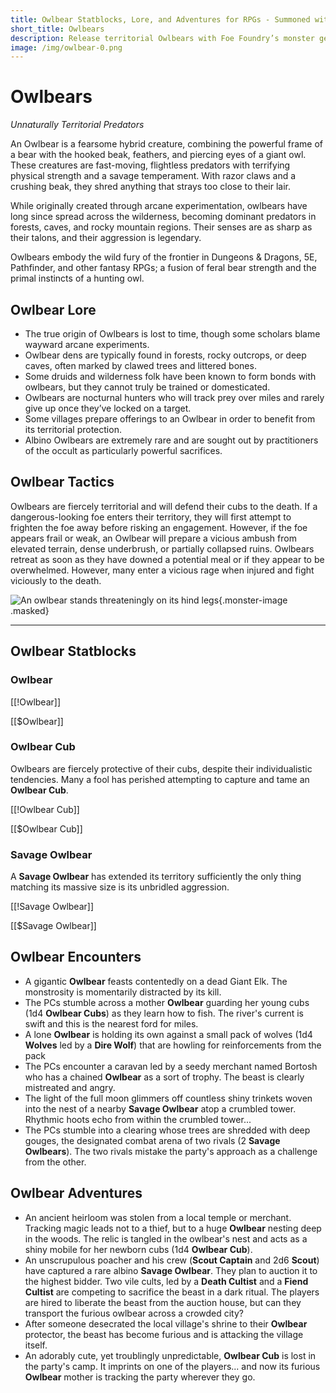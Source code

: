 ```yaml
---
title: Owlbear Statblocks, Lore, and Adventures for RPGs - Summoned with Foe Foundry
short_title: Owlbears
description: Release territorial Owlbears with Foe Foundry’s monster generator. Discover complete statblocks, lore, encounters, and adventure hooks to command your fantasy RPG campaigns.
image: /img/owlbear-0.png
---
```


# Owlbears

*Unnaturally Territorial Predators*

An Owlbear is a fearsome hybrid creature, combining the powerful frame of a bear with the hooked beak, feathers, and piercing eyes of a giant owl. These creatures are fast-moving, flightless predators with terrifying physical strength and a savage temperament. With razor claws and a crushing beak, they shred anything that strays too close to their lair.

While originally created through arcane experimentation, owlbears have long since spread across the wilderness, becoming dominant predators in forests, caves, and rocky mountain regions. Their senses are as sharp as their talons, and their aggression is legendary.

Owlbears embody the wild fury of the frontier in Dungeons & Dragons, 5E, Pathfinder, and other fantasy RPGs; a fusion of feral bear strength and the primal instincts of a hunting owl.

## Owlbear Lore

- The true origin of Owlbears is lost to time, though some scholars blame wayward arcane experiments.
- Owlbear dens are typically found in forests, rocky outcrops, or deep caves, often marked by clawed trees and littered bones.
- Some druids and wilderness folk have been known to form bonds with owlbears, but they cannot truly be trained or domesticated.
- Owlbears are nocturnal hunters who will track prey over miles and rarely give up once they’ve locked on a target.
- Some villages prepare offerings to an Owlbear in order to benefit from its territorial protection.
- Albino Owlbears are extremely rare and are sought out by practitioners of the occult as particularly powerful sacrifices.

## Owlbear Tactics

Owlbears are fiercely territorial and will defend their cubs to the death. If a dangerous-looking foe enters their territory, they will first attempt to frighten the foe away before risking an engagement. However, if the foe appears frail or weak, an Owlbear will prepare a vicious ambush from elevated terrain, dense underbrush, or partially collapsed ruins. Owlbears retreat as soon as they have downed a potential meal or if they appear to be overwhelmed. However, many enter a vicious rage when injured and fight viciously to the death.

![An owlbear stands threateningly on its hind legs](../img/owlbear-0.png){.monster-image .masked}

---

## Owlbear Statblocks

### Owlbear

[[!Owlbear]]

[[$Owlbear]]

### Owlbear Cub

Owlbears are fiercely protective of their cubs, despite their individualistic tendencies. Many a fool has perished attempting to capture and tame an **Owlbear Cub**.

[[!Owlbear Cub]]

[[$Owlbear Cub]]

### Savage Owlbear

A **Savage Owlbear** has extended its territory sufficiently the only thing matching its massive size is its unbridled aggression.

[[!Savage Owlbear]]

[[$Savage Owlbear]]

## Owlbear Encounters

- A gigantic **Owlbear** feasts contentedly on a dead Giant Elk. The monstrosity is momentarily distracted by its kill.
- The PCs stumble across a mother **Owlbear** guarding her young cubs (1d4 **Owlbear Cubs**) as they learn how to fish. The river's current is swift and this is the nearest ford for miles.
- A lone **Owlbear** is holding its own against a small pack of wolves (1d4 **Wolves** led by a **Dire Wolf**) that are howling for reinforcements from the pack
- The PCs encounter a caravan led by a seedy merchant named Bortosh who has a chained **Owlbear** as a sort of trophy. The beast is clearly mistreated and angry.
- The light of the full moon glimmers off countless shiny trinkets woven into the nest of a nearby **Savage Owlbear** atop a crumbled tower. Rhythmic hoots echo from within the crumbled tower...
- The PCs stumble into a clearing whose trees are shredded with deep gouges, the designated combat arena of two rivals (2 **Savage Owlbears**). The two rivals mistake the party's approach as a challenge from the other.

## Owlbear Adventures

- An ancient heirloom was stolen from a local temple or merchant. Tracking magic leads not to a thief, but to a huge **Owlbear** nesting deep in the woods. The relic is tangled in the owlbear's nest and acts as a shiny mobile for her newborn cubs (1d4 **Owlbear Cub**).
- An unscrupulous poacher and his crew (**Scout Captain** and 2d6 **Scout**) have captured a rare albino **Savage Owlbear**. They plan to auction it to the highest bidder. Two vile cults, led by a **Death Cultist** and a **Fiend Cultist** are competing to sacrifice the beast in a dark ritual. The players are hired to liberate the beast from the auction house, but can they transport the furious owlbear across a crowded city?
- After someone desecrated the local village's shrine to their **Owlbear** protector, the beast has become furious and is attacking the village itself.
- An adorably cute, yet troublingly unpredictable, **Owlbear Cub** is lost in the party's camp. It imprints on one of the players... and now its furious **Owlbear** mother is tracking the party wherever they go.